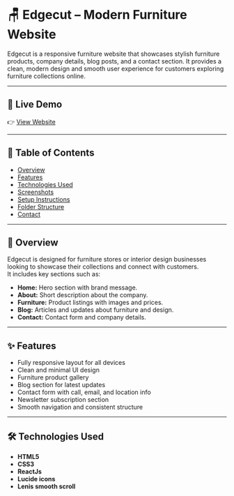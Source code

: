 # 🪑 Edgecut – Modern Furniture Website

Edgecut is a responsive furniture website that showcases stylish furniture products, company details, blog posts, and a contact section. It provides a clean, modern design and smooth user experience for customers exploring furniture collections online.

---

## 🚀 Live Demo

👉 [View Website](https://mayar-abdelbasser-edgecut.netlify.app/)

---

## 📖 Table of Contents

- [Overview](#overview)
- [Features](#features)
- [Technologies Used](#technologies-used)
- [Screenshots](#screenshots)
- [Setup Instructions](#setup-instructions)
- [Folder Structure](#folder-structure)
- [Contact](#contact)

---

## 🧾 Overview

Edgecut is designed for furniture stores or interior design businesses looking to showcase their collections and connect with customers.  
It includes key sections such as:

- **Home:** Hero section with brand message.
- **About:** Short description about the company.
- **Furniture:** Product listings with images and prices.
- **Blog:** Articles and updates about furniture and design.
- **Contact:** Contact form and company details.

---

## ✨ Features

- Fully responsive layout for all devices
- Clean and minimal UI design
- Furniture product gallery
- Blog section for latest updates
- Contact form with call, email, and location info
- Newsletter subscription section
- Smooth navigation and consistent structure

---

## 🛠️ Technologies Used

- **HTML5**
- **CSS3**
- **ReactJs**
- **Lucide icons**
- **Lenis smooth scroll**
